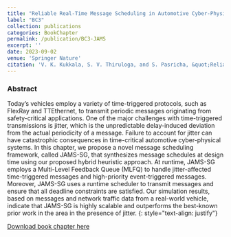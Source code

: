 ```yaml
---
title: "Reliable Real-Time Message Scheduling in Automotive Cyber-Physical Systems"
label: "BC3"
collection: publications
categories: BookChapter
permalink: /publication/BC3-JAMS
excerpt: ''
date: 2023-09-02
venue: 'Springer Nature'
citation: 'V. K. Kukkala, S. V. Thiruloga, and S. Pasricha, &quot;Reliable Real-Time Message Scheduling in Automotive Cyber-Physical Systems,&quot; in <i>Machine Learning and Optimization Techniques for Automotive Cyber-Physical Systems</i>, Springer Nature, 2023.'
---
```


### Abstract
Today’s vehicles employ a variety of time-triggered protocols, such as FlexRay and TTEthernet, to transmit periodic messages originating from safety-critical applications. One of the major challenges with time-triggered transmissions is jitter, which is the unpredictable delay-induced deviation from the actual periodicity of a message. Failure to account for jitter can have catastrophic consequences in time-critical automotive cyber-physical systems. In this chapter, we propose a novel message scheduling framework, called JAMS-SG, that synthesizes message schedules at design time using our proposed hybrid heuristic approach. At runtime, JAMS-SG employs a Multi-Level Feedback Queue (MLFQ) to handle jitter-affected time-triggered messages and high-priority event-triggered messages. Moreover, JAMS-SG uses a runtime scheduler to transmit messages and ensure that all deadline constraints are satisfied. Our simulation results, based on messages and network traffic data from a real-world vehicle, indicate that JAMS-SG is highly scalable and outperforms the best-known prior work in the area in the presence of jitter.
{: style="text-align: justify"}

[Download book chapter here](https://link.springer.com/chapter/10.1007/978-3-031-28016-0_1)